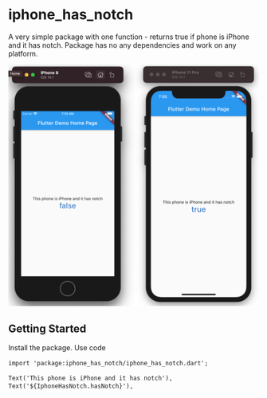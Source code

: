 # iphone_has_notch

A very simple package with one function - returns true if phone is iPhone and it has notch. Package
has no any dependencies and work on any platform.

![Showcase|400x200, 30%](https://github.com/awaik/iphone_has_notch/blob/main/example/assets/example.png?raw=true)

## Getting Started

Install the package. Use code

```
import 'package:iphone_has_notch/iphone_has_notch.dart';
```

```
Text('This phone is iPhone and it has notch'),
Text('${IphoneHasNotch.hasNotch}'),
```
